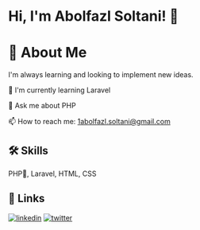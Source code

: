 
# Hi, I'm Abolfazl Soltani! 👋


# 🚀 About Me
I'm always learning and looking to implement new ideas.


🧠 I'm currently learning Laravel

💬 Ask me about PHP

📫 How to reach me: 1abolfazl.soltani@gmail.com


## 🛠 Skills
PHP🐘, Laravel, HTML, CSS


## 🔗 Links
[![linkedin](https://img.shields.io/badge/linkedin-0A66C2?style=for-the-badge&logo=linkedin&logoColor=white)](https://www.linkedin.com/in/abolfazlsoltani)
[![twitter](https://img.shields.io/badge/twitter-1DA1F2?style=for-the-badge&logo=twitter&logoColor=white)](https://twitter.com/amoo_soli)


